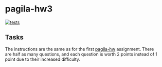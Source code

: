 # pagila-hw3
[![tests](https://github.com/hfmandell/pagila-hw3/actions/workflows/tests.yml/badge.svg)](https://github.com/hfmandell/pagila-hw3/actions/workflows/tests.yml)

## Tasks

The instructions are the same as for the first [pagila-hw](https://github.com/mikeizbicki/pagila-hw) assignment.
There are half as many questions, and each question is worth 2 points instead of 1 point due to their increased difficulty.
